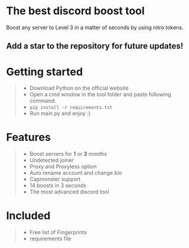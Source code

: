 # The best discord boost tool
Boost any server to Level 3 in a matter of seconds by using nitro tokens.

## Add a star to the repository for future updates!

# Getting started
> - Download Python on the official website
> - Open a cmd window in the tool folder and paste following command:
> - ```pip install -r requirements.txt```
> - Run main.py and enjoy :)


# Features
> - Boost servers for **1** or **3** months
> - Undetected joiner
> - Proxy and Proxyless option
> - Auto rename account and change bio
> - Capmonster support
> - 14 boosts in 3 seconds
> - The most advanced discord tool


# Included
> - Free list of Fingerprints
> - requirements file
